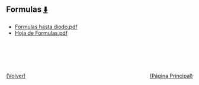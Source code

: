 
<html>
<body>
<h2>Formulas <a href="https://downgit.github.io/#/home?url=https://github.com/Apuntes-FIUBA/Apuntes-Electronica/tree/main/86 - Electrónica/8603 - Dispositivos Semiconductores/Formulas" style="font-size:20px">  ⬇️ </a></h2>
<ul>
    <li><a href="Formulas hasta diodo.pdf">Formulas hasta diodo.pdf</a></li>
    <li><a href="Hoja de Formulas.pdf">Hoja de Formulas.pdf</a></li>
</ul>
</body>
</html>




<br><br><br><br><br><a href="../" style="float: left">(Volver)</a> <a href="https://apuntes-fiuba.github.io/Apuntes-Electronica" style="float: right">(Página Principal)</a>
